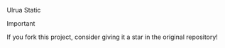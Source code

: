 Ulrua Static

> [!IMPORTANT]
> If you fork this project, consider giving it a star in the original repository!
